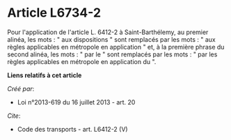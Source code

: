 # Article L6734-2

Pour l'application de l'article L. 6412-2 à Saint-Barthélemy, au premier alinéa, les mots : " aux dispositions " sont
remplacés par les mots : " aux règles applicables en métropole en application " et, à la première phrase du second alinéa,
les mots : " par le " sont remplacés par les mots : " par les règles applicables en métropole en application du ".

**Liens relatifs à cet article**

_Créé par_:

  - Loi n°2013-619 du 16 juillet 2013 - art. 20

_Cite_:

  - Code des transports - art. L6412-2 (V)
